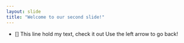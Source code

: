 ```yaml
---
layout: slide
title: "Welcome to our second slide!"
---
```

- [] This line hold my text, check it out
Use the left arrow to go back!
